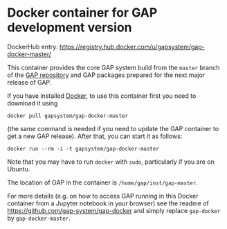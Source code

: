 # Docker container for GAP development version

DockerHub entry: https://registry.hub.docker.com/u/gapsystem/gap-docker-master/

This container provides the core GAP system build from the `master` branch
of the [GAP repository](https://github.com/gap-system) and GAP packages
prepared for the next major release of GAP.

If you have installed [Docker](https://www.docker.com/), to use this
container first you need to download it using

    docker pull gapsystem/gap-docker-master

(the same command is needed if you need to update the GAP container to get a
new GAP release). After that, you can start it as follows:

    docker run --rm -i -t gapsystem/gap-docker-master

Note that you may have to run `docker` with `sudo`, particularly if you are
on Ubuntu.

The location of GAP in the container is `/home/gap/inst/gap-master`.

For more details (e.g. on how to access GAP running in this Docker container from a
Jupyter notebook in your browser) see the readme of https://github.com/gap-system/gap-docker
and simply replace `gap-docker` by `gap-docker-master`.
